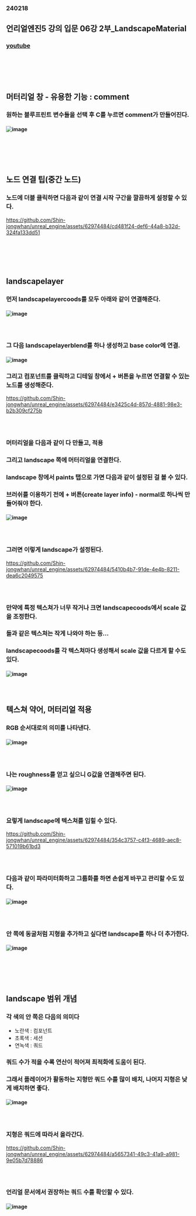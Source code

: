 ### 240218
## 언리얼엔진5 강의 입문 06강 2부_LandscapeMaterial
### [youtube](https://www.youtube.com/watch?v=k_sM7SuyR1U&list=PLxN-zf3BqZZl5dtnX0bgqYf8LDM3rn-Hs&index=8)
### <br/><br/><br/>

## 머터리얼 창 - 유용한 기능 : comment
### 원하는 블루프린트 변수들을 선택 후 C를 누르면 comment가 만들어진다.
#### ![image](https://github.com/Shin-jongwhan/unreal_engine/assets/62974484/60b60b49-1be6-4951-a4b4-b18d40913766)
### <br/><br/><br/>

## 노드 연결 팁(중간 노드)
### 노드에 더블 클릭하면 다음과 같이 연결 시작 구간을 깔끔하게 설정할 수 있다.

https://github.com/Shin-jongwhan/unreal_engine/assets/62974484/cd481f24-def6-44a8-b32d-324fa133dd51
### <br/><br/><br/>

## landscapelayer
### 먼저 landscapelayercoods를 모두 아래와 같이 연결해준다.
#### ![image](https://github.com/Shin-jongwhan/unreal_engine/assets/62974484/e97af55b-267f-47bd-91f0-bdd505eb6de2)
### <br/>

### 그 다음 landscapelayerblend를 하나 생성하고 base color에 연결.
#### ![image](https://github.com/Shin-jongwhan/unreal_engine/assets/62974484/e9fa8044-6143-4907-900e-a6430cc21764)
### 그리고 컴포넌트를 클릭하고 디테일 창에서 + 버튼을 누르면 연결할 수 있는 노드를 생성해준다.

https://github.com/Shin-jongwhan/unreal_engine/assets/62974484/e3425c4d-857d-4881-98e3-b2b309cf275b
### <br/>

### 머터리얼을 다음과 같이 다 만들고, 적용
### 그리고 landscape 쪽에 머터리얼을 연결한다.
### landscape 창에서 paints 탭으로 가면 다음과 같이 설정된 걸 볼 수 있다.
### 브러쉬를 이용하기 전에 + 버튼(create layer info) - normal로 하나씩 만들어줘야 한다. 
#### ![image](https://github.com/Shin-jongwhan/unreal_engine/assets/62974484/2aedf738-8ac4-48e6-b222-c1ba8575bc87)
### <br/>

### 그러면 이렇게 landscape가 설정된다.

https://github.com/Shin-jongwhan/unreal_engine/assets/62974484/5410b4b7-91de-4e4b-8211-dea6c2049575
### <br/>

### 만약에 특정 텍스쳐가 너무 작거나 크면 landscapecoods에서 scale 값을 조정한다.
### 돌과 같은 텍스쳐는 작게 나와야 하는 등...
### landscapecoods를 각 텍스쳐마다 생성해서 scale 값을 다르게 할 수도 있다.
#### ![image](https://github.com/Shin-jongwhan/unreal_engine/assets/62974484/ed0bcfd2-efda-4eec-ad43-624d3f128e3a)
### <br/>

## 텍스쳐 약어, 머터리얼 적용
### RGB 순서대로의 의미를 나타낸다.
#### ![image](https://github.com/Shin-jongwhan/unreal_engine/assets/62974484/c76513c6-2f66-4f0a-8c64-5143f5e761d8)
### <br/>

### 나는 roughness를 얻고 싶으니 G값을 연결해주면 된다.
#### ![image](https://github.com/Shin-jongwhan/unreal_engine/assets/62974484/8bff7495-781e-4bf4-94cb-5ccc08aedea3)
### <br/>

### 요렇게 landscape에 텍스쳐를 입힐 수 있다.

https://github.com/Shin-jongwhan/unreal_engine/assets/62974484/354c3757-c4f3-4689-aec8-571019b61bd3
### <br/>

### 다음과 같이 파라미터화하고 그룹화를 하면 손쉽게 바꾸고 관리할 수도 있다.
#### ![image](https://github.com/Shin-jongwhan/unreal_engine/assets/62974484/bb97809c-9878-473e-9693-bcd18a1e0a4d)
### <br/>

### 안 쪽에 동굴처럼 지형을 추가하고 싶다면 landscape를 하나 더 추가한다.
#### ![image](https://github.com/Shin-jongwhan/unreal_engine/assets/62974484/d9abf89f-ed7a-42dd-86af-13aa3c4de622)
### <br/><br/><br/>

## landscape 범위 개념
### 각 색의 안 쪽은 다음의 의미다
- 노란색 : 컴포넌트
- 초록색 : 세션
- 연녹색 : 쿼드
### 쿼드 수가 적을 수록 연산이 적어져 최적화에 도움이 된다.
### 그래서 플레이어가 활동하는 지형만 쿼드 수를 많이 배치, 나머지 지형은 낮게 배치하면 좋다.
#### ![image](https://github.com/Shin-jongwhan/unreal_engine/assets/62974484/6ca1541e-7dc0-4c88-b3aa-271964925cb8)
### <br/>

### 지형은 쿼드에 따라서 올라간다.
https://github.com/Shin-jongwhan/unreal_engine/assets/62974484/a5657341-49c3-41a9-a981-9e05b7d78886
### <br/>

### 언리얼 문서에서 권장하는 쿼드 수를 확인할 수 있다.
#### ![image](https://github.com/Shin-jongwhan/unreal_engine/assets/62974484/893de72a-65b9-47ac-adaf-c60de6b56e54)
